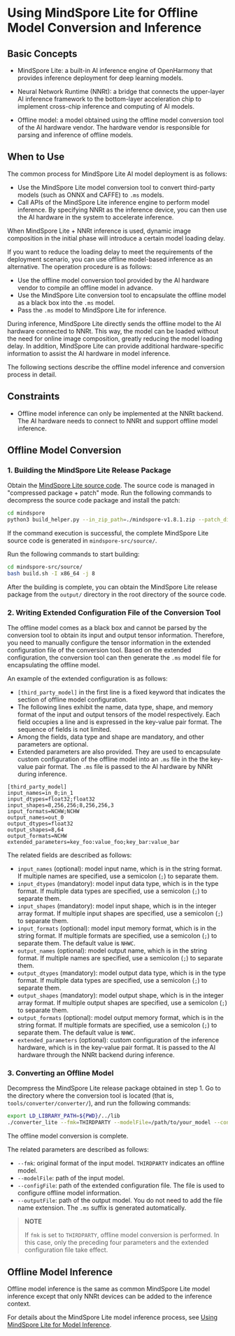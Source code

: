 # Using MindSpore Lite for Offline Model Conversion and Inference

## Basic Concepts

- MindSpore Lite: a built-in AI inference engine of OpenHarmony that provides inference deployment for deep learning models.

- Neural Network Runtime (NNRt): a bridge that connects the upper-layer AI inference framework to the bottom-layer acceleration chip to implement cross-chip inference and computing of AI models.

- Offline model: a model obtained using the offline model conversion tool of the AI hardware vendor. The hardware vendor is responsible for parsing and inference of offline models.

## When to Use

The common process for MindSpore Lite AI model deployment is as follows:
- Use the MindSpore Lite model conversion tool to convert third-party models (such as ONNX and CAFFE) to `.ms` models.
- Call APIs of the MindSpore Lite inference engine to perform model inference. By specifying NNRt as the inference device, you can then use the AI hardware in the system to accelerate inference.

When MindSpore Lite + NNRt inference is used, dynamic image composition in the initial phase will introduce a certain model loading delay.

If you want to reduce the loading delay to meet the requirements of the deployment scenario, you can use offline model-based inference as an alternative. The operation procedure is as follows:
- Use the offline model conversion tool provided by the AI hardware vendor to compile an offline model in advance.
- Use the MindSpore Lite conversion tool to encapsulate the offline model as a black box into the `.ms` model.
- Pass the `.ms` model to MindSpore Lite for inference.

During inference, MindSpore Lite directly sends the offline model to the AI hardware connected to NNRt. This way, the model can be loaded without the need for online image composition, greatly reducing the model loading delay. In addition, MindSpore Lite can provide additional hardware-specific information to assist the AI hardware in model inference.

The following sections describe the offline model inference and conversion process in detail.

## Constraints

- Offline model inference can only be implemented at the NNRt backend. The AI hardware needs to connect to NNRt and support offline model inference.

## Offline Model Conversion


### 1. Building the MindSpore Lite Release Package

Obtain the [MindSpore Lite source code](https://gitee.com/openharmony/third_party_mindspore). The source code is managed in "compressed package + patch" mode. Run the following commands to decompress the source code package and install the patch:
```bash
cd mindspore
python3 build_helper.py --in_zip_path=./mindspore-v1.8.1.zip --patch_dir=./patches/ --out_src_path=./mindspore-src
```
If the command execution is successful, the complete MindSpore Lite source code is generated in `mindspore-src/source/`.

Run the following commands to start building:
```bash
cd mindspore-src/source/
bash build.sh -I x86_64 -j 8
```

After the building is complete, you can obtain the MindSpore Lite release package from the `output/` directory in the root directory of the source code.


### 2. Writing Extended Configuration File of the Conversion Tool

The offline model comes as a black box and cannot be parsed by the conversion tool to obtain its input and output tensor information. Therefore, you need to manually configure the tensor information in the extended configuration file of the conversion tool. Based on the extended configuration, the conversion tool can then generate the `.ms` model file for encapsulating the offline model.

An example of the extended configuration is as follows:
- `[third_party_model]` in the first line is a fixed keyword that indicates the section of offline model configuration.
- The following lines exhibit the name, data type, shape, and memory format of the input and output tensors of the model respectively. Each field occupies a line and is expressed in the key-value pair format. The sequence of fields is not limited.
- Among the fields, data type and shape are mandatory, and other parameters are optional.
- Extended parameters are also provided. They are used to encapsulate custom configuration of the offline model into an `.ms` file in the the key-value pair format. The `.ms` file is passed to the AI hardware by NNRt during inference.

```text
[third_party_model]
input_names=in_0;in_1
input_dtypes=float32;float32
input_shapes=8,256,256;8,256,256,3
input_formats=NCHW;NCHW
output_names=out_0
output_dtypes=float32
output_shapes=8,64
output_formats=NCHW
extended_parameters=key_foo:value_foo;key_bar:value_bar
```

The related fields are described as follows:

- `input_names` (optional): model input name, which is in the string format. If multiple names are specified, use a semicolon (`;`) to separate them.
- `input_dtypes` (mandatory): model input data type, which is in the type format. If multiple data types are specified, use a semicolon (`;`) to separate them.
- `input_shapes` (mandatory): model input shape, which is in the integer array format. If multiple input shapes are specified, use a semicolon (`;`) to separate them.
- `input_formats` (optional): model input memory format, which is in the string format. If multiple formats are specified, use a semicolon (`;`) to separate them. The default value is `NHWC`.
- `output_names` (optional): model output name, which is in the string format. If multiple names are specified, use a semicolon (`;`) to separate them.
- `output_dtypes` (mandatory): model output data type, which is in the type format. If multiple data types are specified, use a semicolon (`;`) to separate them.
- `output_shapes` (mandatory): model output shape, which is in the integer array format. If multiple output shapes are specified, use a semicolon (`;`) to separate them.
- `output_formats` (optional): model output memory format, which is in the string format. If multiple formats are specified, use a semicolon (`;`) to separate them. The default value is `NHWC`.
- `extended_parameters` (optional): custom configuration of the inference hardware, which is in the key-value pair format. It is passed to the AI hardware through the NNRt backend during inference.

### 3. Converting an Offline Model

Decompress the MindSpore Lite release package obtained in step 1. Go to the directory where the conversion tool is located (that is, `tools/converter/converter/`), and run the following commands:

```bash
export LD_LIBRARY_PATH=${PWD}/../lib
./converter_lite --fmk=THIRDPARTY --modelFile=/path/to/your_model --configFile=/path/to/your_config --outputFile=/path/to/output_model
```
The offline model conversion is complete.

The related parameters are described as follows:
- `--fmk`: original format of the input model. `THIRDPARTY` indicates an offline model.
- `--modelFile`: path of the input model.
- `--configFile`: path of the extended configuration file. The file is used to configure offline model information.
- `--outputFile`: path of the output model. You do not need to add the file name extension. The `.ms` suffix is generated automatically.

> **NOTE**
> 
> If `fmk` is set to `THIRDPARTY`, offline model conversion is performed. In this case, only the preceding four parameters and the extended configuration file take effect.

## Offline Model Inference

Offline model inference is the same as common MindSpore Lite model inference except that only NNRt devices can be added to the inference context.

For details about the MindSpore Lite model inference process, see [Using MindSpore Lite for Model Inference](./mindspore-lite-guidelines.md).
